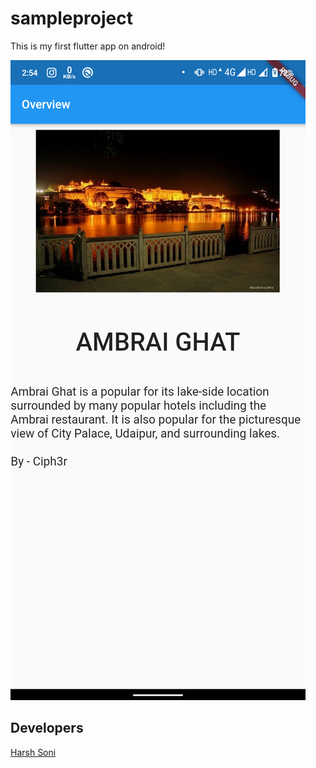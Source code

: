 # sampleproject
This is my first flutter app on android!

![](Screenshot_20200521-145447[1].png)

## Developers
[Harsh Soni](https://www.linkedin.com/in/harsh24soni)
